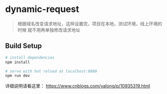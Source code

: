 # dynamic-request

> 根据域名改变请求地址，这样设置完，项目在本地，测试环境，线上环境的时候 就不用再单独修改请求地址

## Build Setup


``` bash
# install dependencies
npm install

# serve with hot reload at localhost:8080
npm run dev

```

详细说明请看这里： https://www.cnblogs.com/yalong/p/10935319.html
